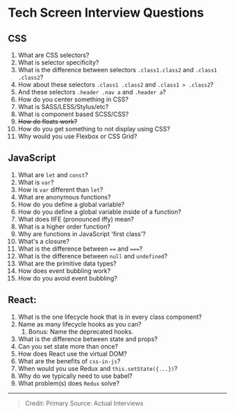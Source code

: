 # Tech Screen Interview Questions

## CSS

1. What are CSS selectors?
1. What is selector specificity?
1. What is the difference between selectors `.class1.class2` and `.class1 .class2`?
1. How about these selectors `.class1 .class2` and `.class1 > .class2`?
1. And these selectors `.header .nav a` and `.header a`?
1. How do you center something in CSS?
1. What is SASS/LESS/Stylus/etc?
1. What is component based SCSS/CSS? 
1. ~~How do floats work?~~
1. How do you get something to not display using CSS?
1. Why would you use Flexbox or CSS Grid?

## JavaScript

1. What are `let` and `const`?
1. What is `var`?
1. How is `var` different than `let`?
1. What are anonymous functions?
1. How do you define a global variable?
1. How do you define a global variable inside of a function?
1. What does IIFE (pronounced iffy) mean?
1. What is a higher order function?
1. Why are functions in JavaScript 'first class'?
1. What's a closure?
1. What is the difference between `==` and `===`?
1. What is the difference between `null` and `undefined`?
1. What are the primitive data types?
1. How does event bubbling work?
1. How do you avoid event bubbling?

## React:

1. What is the one lifecycle hook that is in every class component?
1. Name as many lifecycle hooks as you can?
    1. Bonus: Name the deprecated hooks.
1. What is the difference between state and props?
1. Can you set state more than once?
1. How does React use the virtual DOM?
1. What are the benefits of `css-in-js`?
1. When would you use Redux and `this.setState({...})`?
1. Why do we typically need to use babel?
1. What problem(s) does `Redux` solve?


---------------

> Credit: Primary Source: Actual Interviews

